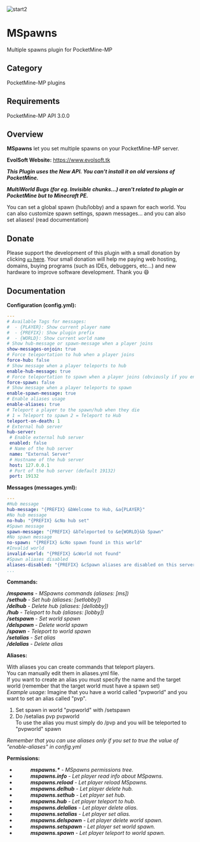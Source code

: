 ![start2](https://cloud.githubusercontent.com/assets/10303538/6315586/9463fa5c-ba06-11e4-8f30-ce7d8219c27d.png)

# MSpawns

Multiple spawns plugin for PocketMine-MP

## Category

PocketMine-MP plugins

## Requirements

PocketMine-MP API 3.0.0

## Overview

**MSpawns** let you set multiple spawns on your PocketMine-MP server.

**EvolSoft Website:** https://www.evolsoft.tk

***This Plugin uses the New API. You can't install it on old versions of PocketMine.***

***MultiWorld Bugs (for eg. Invisible chunks...) aren't related to plugin or PocketMine but to Minecraft PE.***

You can set a global spawn (hub/lobby) and a spawn for each world.
You can also customize spawn settings, spawn messages... and you can also set aliases! (read documentation)

## Donate

Please support the development of this plugin with a small donation by clicking [:dollar: here](https://www.paypal.com/cgi-bin/webscr?cmd=_donations&business=flavius.c.1999@gmail.com&lc=US&item_name=www.evolsoft.tk&no_note=0&cn=&curency_code=EUR&bn=PP-DonationsBF:btn_donateCC_LG.gif:NonHosted). 
Your small donation will help me paying web hosting, domains, buying programs (such as IDEs, debuggers, etc...) and new hardware to improve software development. Thank you :smile:

## Documentation

**Configuration (config.yml):**

```yaml
---
# Available Tags for messages:
#  - {PLAYER}: Show current player name
#  - {PREFIX}: Show plugin prefix
#  - {WORLD}: Show current world name
# Show hub-message or spawn-message when a player joins
show-messages-onjoin: true
# Force teleportation to hub when a player joins
force-hub: false
# Show message when a player teleports to hub
enable-hub-message: true
# Force teleportation to spawn when a player joins (obviously if you enable force-hub, force-spawn won't work)
force-spawn: false
# Show message when a player teleports to spawn
enable-spawn-message: true
# Enable aliases usage
enable-aliases: true
# Teleport a player to the spawn/hub when they die
# 1 = Teleport to spawn 2 = Teleport to Hub
teleport-on-death: 1
# External hub server 
hub-server:
 # Enable external hub server
 enabled: false
 # Name of the hub server
 name: "External Server"
 # Hostname of the hub server
 host: 127.0.0.1
 # Port of the hub server (default 19132)
 port: 19132
```

**Messages (messages.yml):**

```yaml
---
#Hub message
hub-message: "{PREFIX} &bWelcome to Hub, &a{PLAYER}"
#No hub message
no-hub: "{PREFIX} &cNo hub set"
#Spawn message
spawn-message: "{PREFIX} &bTeleported to &e{WORLD}&b Spawn"
#No spawn message
no-spawn: "{PREFIX} &cNo spawn found in this world"
#Invalid world
invalid-world: "{PREFIX} &cWorld not found"
#Spawn aliases disabled
aliases-disabled: "{PREFIX} &cSpawn aliases are disabled on this server"
...
```

**Commands:**

***/mspawns*** *- MSpawns commands (aliases: [ms])*<br>
***/sethub*** *- Set hub (aliases: [setlobby])*<br>
***/delhub*** *- Delete hub (aliases: [dellobby])*<br>
***/hub*** *- Teleport to hub (aliases: [lobby])*<br>
***/setspawn*** *- Set world spawn*<br>
***/delspawn*** *- Delete world spawn*<br>
***/spawn*** *- Teleport to world spawn*<br>
***/setalias*** *- Set alias <name> <target>*<br>
***/delalias*** *- Delete alias <name>*<br>

**Aliases:**

With aliases you can create commands that teleport players.<br>
You can manually edit them in aliases.yml file.<br>
If you want to create an alias you must specify the name and the target world (remember that the target world must have a spawn set)<br>
*Example usage:*
Imagine that you have a world called "pvpworld" and you want to set an alias called "pvp".<br>
1. Set spawn in world "pvpworld" with /setspawn<br>
2. Do /setalias pvp pvpworld<br>
To use the alias you must simply do /pvp and you will be teleported to "pvpworld" spawn<br>

*Remember that you can use aliases only if you set to true the value of "enable-aliases" in config.yml*

**Permissions:**

- <dd><i><b>mspawns.*</b> - MSpawns permissions tree.</i></dd>
- <dd><i><b>mspawns.info</b> - Let player read info about MSpawns.</i></dd>
- <dd><i><b>mspawns.reload</b> - Let player reload MSpawns.</i></dd>
- <dd><i><b>mspawns.delhub</b> - Let player delete hub.</i></dd>
- <dd><i><b>mspawns.sethub</b> - Let player set hub.</i></dd>
- <dd><i><b>mspawns.hub</b> - Let player teleport to hub.</i></dd>
- <dd><i><b>mspawns.delalias</b> - Let player delete alias.</i></dd>
- <dd><i><b>mspawns.setalias</b> - Let player set alias.</i></dd>
- <dd><i><b>mspawns.delspawn</b> - Let player delete world spawn.</i></dd>
- <dd><i><b>mspawns.setspawn</b> - Let player set world spawn.</i></dd>
- <dd><i><b>mspawns.spawn</b> - Let player teleport to world spawn.</i></dd>